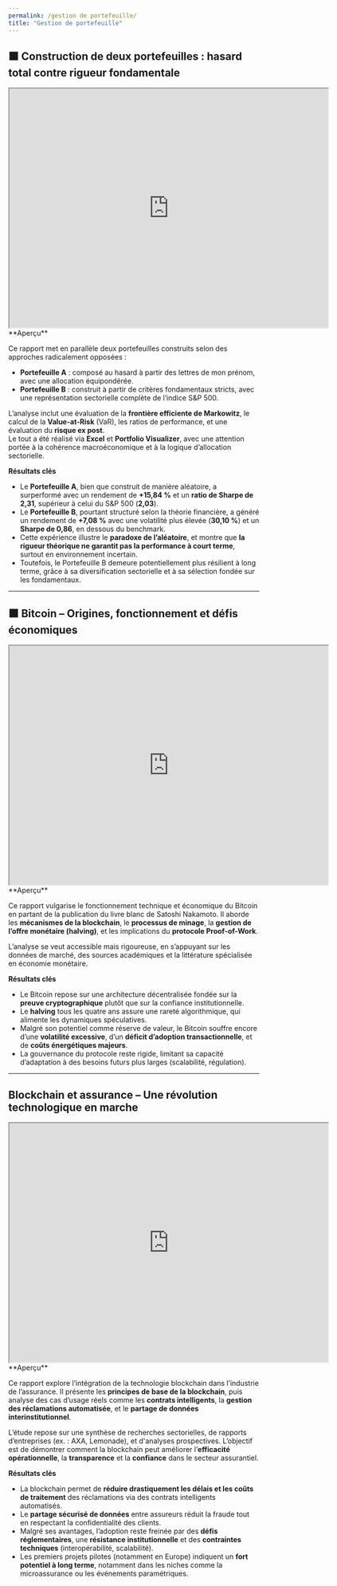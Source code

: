 ```yaml
---
permalink: /gestion de portefeuille/
title: "Gestion de portefeuille"
---
```

## ⬛ Construction de deux portefeuilles : hasard total contre rigueur fondamentale
<iframe src="https://drive.google.com/file/d/1AF4kO4VIVOuAjJbPkXHVeScsQtTAE_7z/preview" width="640" height="480" allow="autoplay"></iframe>
<br>
**Aperçu**  

Ce rapport met en parallèle deux portefeuilles construits selon des approches radicalement opposées :  
- **Portefeuille A** : composé au hasard à partir des lettres de mon prénom, avec une allocation équipondérée.  
- **Portefeuille B** : construit à partir de critères fondamentaux stricts, avec une représentation sectorielle complète de l’indice S&P 500.  

L’analyse inclut une évaluation de la **frontière efficiente de Markowitz**, le calcul de la **Value-at-Risk** (VaR), les ratios de performance, et une évaluation du **risque ex post**.  
Le tout a été réalisé via **Excel** et **Portfolio Visualizer**, avec une attention portée à la cohérence macroéconomique et à la logique d’allocation sectorielle.

**Résultats clés**

- Le **Portefeuille A**, bien que construit de manière aléatoire, a surperformé avec un rendement de **+15,84 %** et un **ratio de Sharpe de 2,31**, supérieur à celui du S&P 500 (**2,03**).
- Le **Portefeuille B**, pourtant structuré selon la théorie financière, a généré un rendement de **+7,08 %** avec une volatilité plus élevée (**30,10 %**) et un **Sharpe de 0,86**, en dessous du benchmark.
- Cette expérience illustre le **paradoxe de l’aléatoire**, et montre que **la rigueur théorique ne garantit pas la performance à court terme**, surtout en environnement incertain.
- Toutefois, le Portefeuille B demeure potentiellement plus résilient à long terme, grâce à sa diversification sectorielle et à sa sélection fondée sur les fondamentaux.


---

## ⬛ Bitcoin – Origines, fonctionnement et défis économiques  
<iframe src="https://drive.google.com/file/d/1nVuatidzjlR1Mkj7kUdL7O4oloxZVaiq/preview" width="640" height="480" allow="autoplay"></iframe>
<br>
**Aperçu** 

Ce rapport vulgarise le fonctionnement technique et économique du Bitcoin en partant de la publication du livre blanc de Satoshi Nakamoto. Il aborde les **mécanismes de la blockchain**, le **processus de minage**, la **gestion de l’offre monétaire (halving)**, et les implications du **protocole Proof-of-Work**.

L’analyse se veut accessible mais rigoureuse, en s’appuyant sur les données de marché, des sources académiques et la littérature spécialisée en économie monétaire.

**Résultats clés**  

- Le Bitcoin repose sur une architecture décentralisée fondée sur la **preuve cryptographique** plutôt que sur la confiance institutionnelle.
- Le **halving** tous les quatre ans assure une rareté algorithmique, qui alimente les dynamiques spéculatives.
- Malgré son potentiel comme réserve de valeur, le Bitcoin souffre encore d’une **volatilité excessive**, d’un **déficit d’adoption transactionnelle**, et de **coûts énergétiques majeurs**.
- La gouvernance du protocole reste rigide, limitant sa capacité d’adaptation à des besoins futurs plus larges (scalabilité, régulation).

---

## Blockchain et assurance – Une révolution technologique en marche

<iframe src="https://drive.google.com/file/d/1nVuatidzjlR1Mkj7kUdL7O4oloxZVaiq/preview" width="640" height="480" allow="autoplay"></iframe>
<br>
**Aperçu**  

Ce rapport explore l’intégration de la technologie blockchain dans l’industrie de l’assurance. Il présente les **principes de base de la blockchain**, puis analyse des cas d’usage réels comme les **contrats intelligents**, la **gestion des réclamations automatisée**, et le **partage de données interinstitutionnel**.

L’étude repose sur une synthèse de recherches sectorielles, de rapports d’entreprises (ex. : AXA, Lemonade), et d'analyses prospectives. L’objectif est de démontrer comment la blockchain peut améliorer l’**efficacité opérationnelle**, la **transparence** et la **confiance** dans le secteur assurantiel.

**Résultats clés**  

- La blockchain permet de **réduire drastiquement les délais et les coûts de traitement** des réclamations via des contrats intelligents automatisés.
- Le **partage sécurisé de données** entre assureurs réduit la fraude tout en respectant la confidentialité des clients.
- Malgré ses avantages, l’adoption reste freinée par des **défis réglementaires**, une **résistance institutionnelle** et des **contraintes techniques** (interopérabilité, scalabilité).
- Les premiers projets pilotes (notamment en Europe) indiquent un **fort potentiel à long terme**, notamment dans les niches comme la microassurance ou les événements paramétriques.
